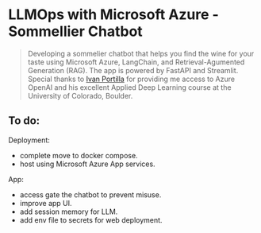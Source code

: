 # LLMOps with Microsoft Azure - Sommellier Chatbot
> Developing a sommelier chatbot that helps you find the wine for your taste using Microsoft Azure, LangChain, and Retrieval-Agumented Generation (RAG). The app is powered by FastAPI and Streamlit. Special thanks to [Ivan Portilla](https://github.com/iportilla) for providing me access to Azure OpenAI and his excellent Applied Deep Learning course at the University of Colorado, Boulder.

## To do:

Deployment:
- complete move to docker compose.
- host using Microsoft Azure App services.

App:
- access gate the chatbot to prevent misuse.
- improve app UI.
- add session memory for LLM.
- add env file to secrets for web deployment.


